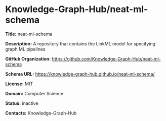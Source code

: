 # Knowledge-Graph-Hub/neat-ml-schema

**Title:** neat-ml-schema

**Description:** A repository that contains the LinkML model for specifying graph ML pipelines

**GitHub Organization:** https://github.com/Knowledge-Graph-Hub/neat-ml-schema

**Schema URL:** https://knowledge-graph-hub.github.io/neat-ml-schema/

**License:** MIT

**Domain:** Computer Science

**Status:** inactive



**Contacts:** Knowledge-Graph-Hub